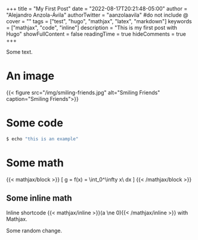 +++
title = "My First Post"
date = "2022-08-17T20:21:48-05:00"
author = "Alejandro Anzola-Ávila"
authorTwitter = "aanzolaavila" #do not include @
cover = ""
tags = ["test", "hugo", "mathjax", "latex", "markdown"]
keywords = ["mathjax", "code", "inline"]
description = "This is my first post with Hugo"
showFullContent = false
readingTime = true
hideComments = true
+++

Some text.

# An image
{{< figure src="/img/smiling-friends.jpg" alt="Smiling Friends" caption="Smiling Friends">}}

# Some code
```bash
$ echo "this is an example"
```

# Some math
{{< mathjax/block >}}
\[ g = f(x) = \int_0^\infty x\ dx \]
{{< /mathjax/block >}}

## Some inline math
Inline shortcode {{< mathjax/inline >}}\(a \ne 0\){{< /mathjax/inline >}} with Mathjax.

Some random change.
